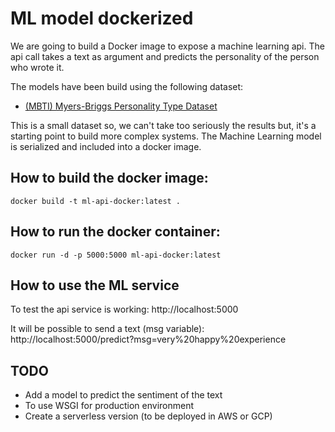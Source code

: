 # ML model dockerized

We are going to build a Docker image to expose a machine learning api.
The api call takes a text as argument and predicts the personality of the person who wrote it.

The models have been build using the following dataset:

- [(MBTI) Myers-Briggs Personality Type Dataset](https://www.kaggle.com/datasnaek/mbti-type)

This is a small dataset so, we can't take too seriously the results but, it's a starting point to build more complex systems.
The Machine Learning model is serialized and included into a docker image.

## How to build the docker image:
```
docker build -t ml-api-docker:latest .
```

## How to run the docker container:

```
docker run -d -p 5000:5000 ml-api-docker:latest
```

## How to use the ML service

To test the api service is working:
http://localhost:5000

It will be possible to send a text (msg variable):
http://localhost:5000/predict?msg=very%20happy%20experience

## TODO

- Add a model to predict the sentiment of the text
- To use WSGI for production environment
- Create a serverless version (to be deployed in AWS or GCP)
